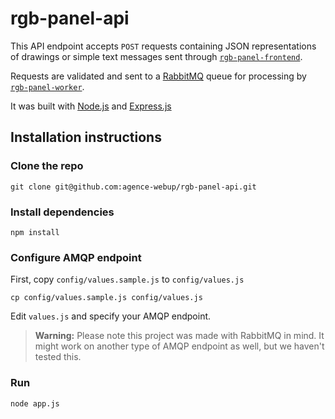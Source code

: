 # rgb-panel-api

This API endpoint accepts `POST` requests containing JSON representations of drawings or simple text messages sent through [`rgb-panel-frontend`](https://github.com/agence-webup/rgb-panel-frontend).

Requests are validated and sent to a [RabbitMQ](https://rabbitmq.com) queue for processing by [`rgb-panel-worker`](https://github.com/agence-webup/rgb-panel-worker).

It was built with [Node.js](https://nodejs.org) and [Express.js](https://expressjs.org)

## Installation instructions

### Clone the repo
```
git clone git@github.com:agence-webup/rgb-panel-api.git
```

### Install dependencies
```
npm install
```

### Configure AMQP endpoint
First, copy `config/values.sample.js` to `config/values.js`
```
cp config/values.sample.js config/values.js
```
Edit `values.js` and specify your AMQP endpoint.

> __Warning:__
Please note this project was made with RabbitMQ in mind. It might work on another type of AMQP endpoint as well, but we haven't tested this.

### Run
```
node app.js
```